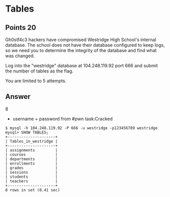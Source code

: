 # Tables

## Points 20

Gh0stf4c3 hackers have compromised Westridge High School's internal database. The school does not have their database configured to keep logs, so we need you to determine the integrity of the database and find what was changed.

Log into the "westridge" database at 104.248.119.92 port 666 and submit the number of tables as the flag.

You are limited to 5 attempts.

## Answer

8

* username + password from #pwn task:Cracked

```
$ mysql -h 104.248.119.92 -P 666 -u westridge -p123456789 westridge
mysql> SHOW TABLES;
+---------------------+
| Tables_in_westridge |
+---------------------+
| assignments         |
| courses             |
| departments         |
| enrollments         |
| grades              |
| sessions            |
| students            |
| teachers            |
+---------------------+
8 rows in set (0.41 sec)
```
